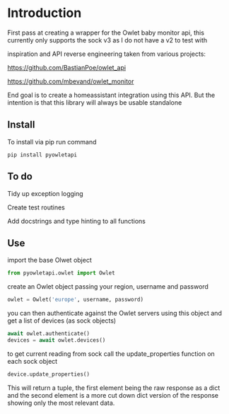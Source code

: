 # Introduction

First pass at creating a wrapper for the Owlet baby monitor api, this currently only supports the sock v3 as I do not have a v2 to test with

inspiration and API reverse engineering taken from various projects:

https://github.com/BastianPoe/owlet_api

https://github.com/mbevand/owlet_monitor


End goal is to create a homeassistant integration using this API. But the intention is that this library will always be usable standalone

## Install
To install via pip run command 

```
pip install pyowletapi
```

## To do
Tidy up exception logging

Create test routines

Add docstrings and type hinting to all functions

## Use
import the base Olwet object 

```python
from pyowletapi.owlet import Owlet
```

create an Owlet object passing your region, username and password

```python
owlet = Owlet('europe', username, password)
```

you can then authenticate against the Owlet servers using this object and get a list of devices (as sock objects)

```python
await owlet.authenticate()
devices = await owlet.devices()
```

to get current reading from sock call the update_properties function on each sock object
```python
device.update_properties()
```
This will return a tuple, the first element being the raw response as a dict and the second element is a more cut down dict version of the response showing only the most relevant data.
